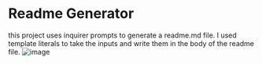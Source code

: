 # Readme Generator 
this project uses inquirer prompts to generate a readme.md file. I used template literals to take the inputs and write them in the body of the readme file.
![image](https://github.com/muddabirm/readme-generator/assets/33209109/88eaa92a-40ea-4014-842a-1651b5604669)
